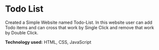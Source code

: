 # Todo List
Created a Simple Website named Todo-List.
In this website user can add Todo items and can cross that work by Single Click and remove that work by Double Click.

**Technology used:** HTML, CSS, JavaScript
